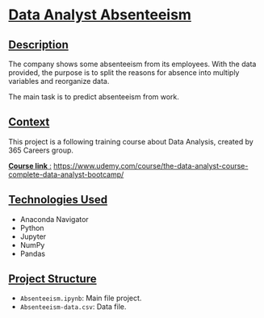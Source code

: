 # <ins>Data Analyst Absenteeism</ins>

## <ins>Description</ins>

The company shows some absenteeism from its employees. With the data provided, the purpose is to split the reasons for absence into multiply variables and reorganize data.

The main task is to predict absenteeism from work.

## <ins>Context</ins>

This project is a following training course about Data Analysis, created by 365 Careers group.

<ins>__Course link__ :</ins> https://www.udemy.com/course/the-data-analyst-course-complete-data-analyst-bootcamp/

## <ins>Technologies Used</ins>

- Anaconda Navigator
- Python
- Jupyter
- NumPy
- Pandas

## <ins>Project Structure</ins>

- `Absenteeism.ipynb`: Main file project.
- `Absenteeism-data.csv`: Data file.